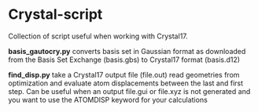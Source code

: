 # Crystal-script
Collection of script useful when working with Crystal17.

**basis_gautocry.py** converts basis set in Gaussian format as downloaded from the Basis Set Exchange (basis.gbs) to Crystal17 format (basis.d12)

**find_disp.py** take a Crystal17 output file (file.out) read geometries from optimization and evaluate atom displacements between the last and first step. Can be useful when an output file.gui or file.xyz is not generated and you want to use the ATOMDISP keyword for your calculations


